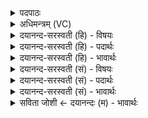 <details><summary>पदपाठः</summary>

अ॒भि। य॒ज्ञम्। गृ॒णी॒हि॒। नः॒। ग्नावः॑। नेष्ट॒रिति॒ नेष्टः॑। पिब॑। ऋ॒तुना॑। त्वम्। हि। र॒त्न॒धा इति॑ रत्न॒ऽधाः। असि॑। २१।
</details>

<details><summary>अधिमन्त्रम् (VC)</summary>

- विद्वान् देवता
- मेधातिथिर्ऋषिः
- गायत्री
- षड्जः
</details>

<details><summary>दयानन्द-सरस्वती (हि) - विषयः</summary>

कौन विद्वान् हों, इस विषय को अगले मन्त्र में कहा है ॥
</details>

<details><summary>दयानन्द-सरस्वती (हि) - पदार्थः</summary>

पदार्थान्वयभाषाः -  हे (ग्नावः) प्रशस्त वाणीवाले (नेष्टः) नायक जन आप (ऋतुना) वसन्त आदि ऋतु के साथ (नः) हमारे (यज्ञम्) उत्तम व्यवहार की (अभि, गृणीहि) सन्मुख स्तुति कीजिये, जिस कारण (त्वं, हि) तुम ही (रत्नधाः) प्रसन्नता के हेतु वस्तु के धारणकर्त्ता (असि) हो इससे उत्तम ओषधियों के रसों को (पिब) पी ॥२१ ॥
</details>

<details><summary>दयानन्द-सरस्वती (हि) - भावार्थः</summary>

भावार्थभाषाः -  जो अच्छी शिक्षा को प्राप्त वाणी के सङ्गत व्यवहार को जानने की इच्छा करें, वे विद्वान् होवें ॥२१ ॥
</details>

<details><summary>दयानन्द-सरस्वती (सं) - विषयः</summary>

के विद्वांसो भवेयुरित्याह ॥
</details>

<details><summary>दयानन्द-सरस्वती (सं) - पदार्थः</summary>

पदार्थान्वयभाषाः -  हे ग्नावो नेष्टस्त्वमृतुना सह नो यज्ञमभि गृणीहि यतस्त्वं हि रत्नधा असि तस्मात् सदोषधिरसान् पिब ॥२१ ॥
</details>

<details><summary>दयानन्द-सरस्वती (सं) - भावार्थः</summary>

भावार्थभाषाः -  ये सुशिक्षिताया वाचः सङ्गतं व्यवहारं ज्ञातुमिच्छेयुस्ते विद्वांसो भवेयुः ॥२१ ॥
</details>

<details><summary>सविता जोशी ← दयानन्दः (म) - भावार्थः</summary>

भावार्थभाषाः -  जे सुशिक्षित असून, वाणीचा व्यवहार जाणतात ते विद्वान असतात.
</details>